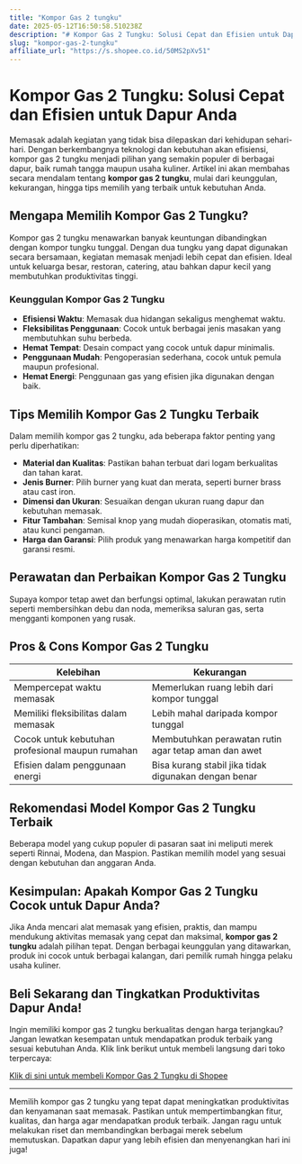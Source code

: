 ```yaml
---
title: "Kompor Gas 2 tungku"
date: 2025-05-12T16:50:58.510238Z
description: "# Kompor Gas 2 Tungku: Solusi Cepat dan Efisien untuk Dapur Anda..."
slug: "kompor-gas-2-tungku"
affiliate_url: "https://s.shopee.co.id/50MS2pXv51"
---
```

# Kompor Gas 2 Tungku: Solusi Cepat dan Efisien untuk Dapur Anda

Memasak adalah kegiatan yang tidak bisa dilepaskan dari kehidupan sehari-hari. Dengan berkembangnya teknologi dan kebutuhan akan efisiensi, kompor gas 2 tungku menjadi pilihan yang semakin populer di berbagai dapur, baik rumah tangga maupun usaha kuliner. Artikel ini akan membahas secara mendalam tentang **kompor gas 2 tungku**, mulai dari keunggulan, kekurangan, hingga tips memilih yang terbaik untuk kebutuhan Anda.

## Mengapa Memilih Kompor Gas 2 Tungku?

Kompor gas 2 tungku menawarkan banyak keuntungan dibandingkan dengan kompor tungku tunggal. Dengan dua tungku yang dapat digunakan secara bersamaan, kegiatan memasak menjadi lebih cepat dan efisien. Ideal untuk keluarga besar, restoran, catering, atau bahkan dapur kecil yang membutuhkan produktivitas tinggi.

### Keunggulan Kompor Gas 2 Tungku

- **Efisiensi Waktu**: Memasak dua hidangan sekaligus menghemat waktu.
- **Fleksibilitas Penggunaan**: Cocok untuk berbagai jenis masakan yang membutuhkan suhu berbeda.
- **Hemat Tempat**: Desain compact yang cocok untuk dapur minimalis.
- **Penggunaan Mudah**: Pengoperasian sederhana, cocok untuk pemula maupun profesional.
- **Hemat Energi**: Penggunaan gas yang efisien jika digunakan dengan baik.

## Tips Memilih Kompor Gas 2 Tungku Terbaik

Dalam memilih kompor gas 2 tungku, ada beberapa faktor penting yang perlu diperhatikan:

- **Material dan Kualitas**: Pastikan bahan terbuat dari logam berkualitas dan tahan karat.
- **Jenis Burner**: Pilih burner yang kuat dan merata, seperti burner brass atau cast iron.
- **Dimensi dan Ukuran**: Sesuaikan dengan ukuran ruang dapur dan kebutuhan memasak.
- **Fitur Tambahan**: Semisal knop yang mudah dioperasikan, otomatis mati, atau kunci pengaman.
- **Harga dan Garansi**: Pilih produk yang menawarkan harga kompetitif dan garansi resmi.

## Perawatan dan Perbaikan Kompor Gas 2 Tungku

Supaya kompor tetap awet dan berfungsi optimal, lakukan perawatan rutin seperti membersihkan debu dan noda, memeriksa saluran gas, serta mengganti komponen yang rusak.

## Pros & Cons Kompor Gas 2 Tungku

| Kelebihan                                   | Kekurangan                               |
|----------------------------------------------|------------------------------------------|
| Mempercepat waktu memasak                   | Memerlukan ruang lebih dari kompor tunggal |
| Memiliki fleksibilitas dalam memasak        | Lebih mahal daripada kompor tunggal    |
| Cocok untuk kebutuhan profesional maupun rumahan | Membutuhkan perawatan rutin agar tetap aman dan awet |
| Efisien dalam penggunaan energi             | Bisa kurang stabil jika tidak digunakan dengan benar |

## Rekomendasi Model Kompor Gas 2 Tungku Terbaik

Beberapa model yang cukup populer di pasaran saat ini meliputi merek seperti Rinnai, Modena, dan Maspion. Pastikan memilih model yang sesuai dengan kebutuhan dan anggaran Anda.

## Kesimpulan: Apakah Kompor Gas 2 Tungku Cocok untuk Dapur Anda?

Jika Anda mencari alat memasak yang efisien, praktis, dan mampu mendukung aktivitas memasak yang cepat dan maksimal, **kompor gas 2 tungku** adalah pilihan tepat. Dengan berbagai keunggulan yang ditawarkan, produk ini cocok untuk berbagai kalangan, dari pemilik rumah hingga pelaku usaha kuliner.

## Beli Sekarang dan Tingkatkan Produktivitas Dapur Anda!

Ingin memiliki kompor gas 2 tungku berkualitas dengan harga terjangkau? Jangan lewatkan kesempatan untuk mendapatkan produk terbaik yang sesuai kebutuhan Anda. Klik link berikut untuk membeli langsung dari toko terpercaya:

[Klik di sini untuk membeli Kompor Gas 2 Tungku di Shopee](https://s.shopee.co.id/50MS2pXv51)

---

Memilih kompor gas 2 tungku yang tepat dapat meningkatkan produktivitas dan kenyamanan saat memasak. Pastikan untuk mempertimbangkan fitur, kualitas, dan harga agar mendapatkan produk terbaik. Jangan ragu untuk melakukan riset dan membandingkan berbagai merek sebelum memutuskan. Dapatkan dapur yang lebih efisien dan menyenangkan hari ini juga!